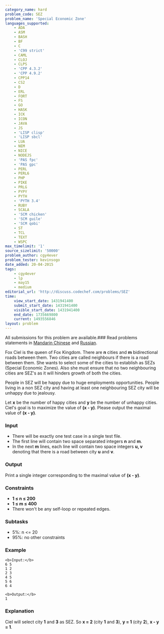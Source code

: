 ```yaml
---
category_name: hard
problem_code: SEZ
problem_name: 'Special Economic Zone'
languages_supported:
    - ADA
    - ASM
    - BASH
    - BF
    - C
    - 'C99 strict'
    - CAML
    - CLOJ
    - CLPS
    - 'CPP 4.3.2'
    - 'CPP 4.9.2'
    - CPP14
    - CS2
    - D
    - ERL
    - FORT
    - FS
    - GO
    - HASK
    - ICK
    - ICON
    - JAVA
    - JS
    - 'LISP clisp'
    - 'LISP sbcl'
    - LUA
    - NEM
    - NICE
    - NODEJS
    - 'PAS fpc'
    - 'PAS gpc'
    - PERL
    - PERL6
    - PHP
    - PIKE
    - PRLG
    - PYPY
    - PYTH
    - 'PYTH 3.4'
    - RUBY
    - SCALA
    - 'SCM chicken'
    - 'SCM guile'
    - 'SCM qobi'
    - ST
    - TCL
    - TEXT
    - WSPC
max_timelimit: '1'
source_sizelimit: '50000'
problem_author: cgy4ever
problem_tester: kevinsogo
date_added: 20-04-2015
tags:
    - cgy4ever
    - lp
    - may15
    - medium
editorial_url: 'http://discuss.codechef.com/problems/SEZ'
time:
    view_start_date: 1431941400
    submit_start_date: 1431941400
    visible_start_date: 1431941400
    end_date: 1735669800
    current: 1493556846
layout: problem
---
```

All submissions for this problem are available.###  Read problems statements in [Mandarin Chinese](http://www.codechef.com/download/translated/MAY15/mandarin/SEZ.pdf) and [Russian](http://www.codechef.com/download/translated/MAY15/russian/SEZ.pdf).

Fox Ciel is the queen of Fox Kingdom. There are **n** cities and **m** bidirectional roads between them. Two cities are called neighbours if there is a road between them. She wants to select some of the cities to establish as SEZs (Special Economic Zones). Also she must ensure that no two neighbouring cities are SEZ's as it will hinders growth of both the cities.

People in SEZ will be happy due to huge employments opportunities. People living in a non SEZ city and having at least one neighbouring SEZ city will be unhappy due to jealousy.

Let **x** be the number of happy cities and **y** be the number of unhappy cities. Ciel's goal is to maximize the value of **(x - y)**. Please output the maximal value of **(x - y)**.

### Input

- There will be exactly one test case in a single test file.
- The first line will contain two space separated integers **n** and **m**.
- In the next **m** lines, each line will contain two space integers **u, v** denoting that there is a road between city **u** and **v**.
### Output

Print a single integer corresponding to the maximal value of **(x - y)**.

### Constraints

- **1 ≤ n ≤ 200**
- **1 ≤ m ≤ 400**
- There won't be any self-loop or repeated edges.

### Subtasks

- 5%: n <= 20
- 95%: no other constraints

### Example


```
<b>Input:</b>
6 5
1 2
2 3
4 5
5 6
6 4

<b>Output:</b>
1

```
### Explanation

Ciel will select city **1** and **3** as SEZ. So **x = 2** (city **1** and **3**), **y = 1** (city **2**), **x - y = 1**.